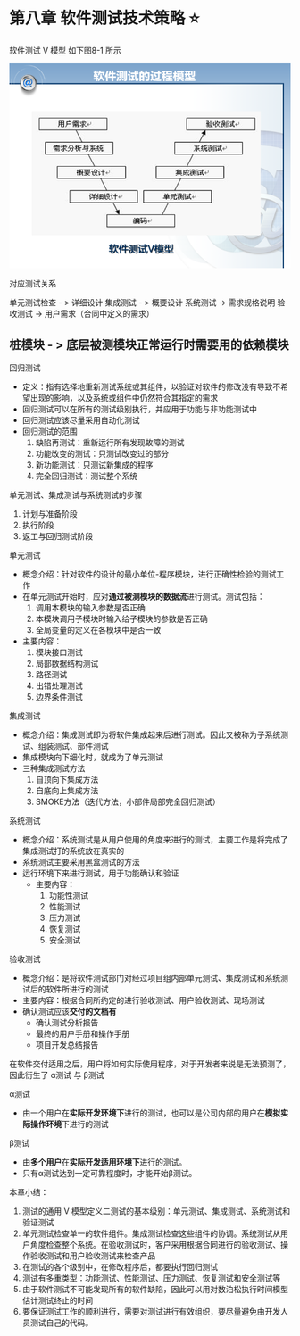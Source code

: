 # 第八章 软件测试技术策略 :star:

软件测试 V 模型 如下图8-1 所示

![Img8-1](../Img/Img-Chapter8-1.png)

对应测试关系

单元测试检查 - > 详细设计
集成测试  - > 概要设计
系统测试  -> 需求规格说明
验收测试 -> 用户需求（合同中定义的需求） 

桩模块 - > 底层被测模块正常运行时需要用的依赖模块
---
回归测试
  - 定义：指有选择地重新测试系统或其组件，以验证对软件的修改没有导致不希望出现的影响，以及系统或组件中仍然符合其指定的需求
  - 回归测试可以在所有的测试级别执行，并应用于功能与非功能测试中
  - 回归测试应该尽量采用自动化测试
  - 回归测试的范围
    1. 缺陷再测试：重新运行所有发现故障的测试
    2. 功能改变的测试：只测试改变过的部分
    3. 新功能测试：只测试新集成的程序
    4. 完全回归测试：测试整个系统

单元测试、集成测试与系统测试的步骤
1. 计划与准备阶段
2. 执行阶段
3. 返工与回归测试阶段

单元测试
  - 概念介绍：针对软件的设计的最小单位-程序模块，进行正确性检验的测试工作
  - 在单元测试开始时，应对**通过被测模块的数据流**进行测试。测试包括：
    1. 调用本模块的输入参数是否正确
    2. 本模块调用子模块时输入给子模块的参数是否正确
    3. 全局变量的定义在各模块中是否一致
  - 主要内容：  
      1. 模块接口测试
      2. 局部数据结构测试
      3. 路径测试
      4. 出错处理测试
      5. 边界条件测试

集成测试
  - 概念介绍：集成测试即为将软件集成起来后进行测试。因此又被称为子系统测试、组装测试、部件测试
  - 集成模块向下细化时，就成为了单元测试
  - 三种集成测试方法
    1. 自顶向下集成方法
    2. 自底向上集成方法
    3. SMOKE方法（迭代方法，小部件局部完全回归测试）  

系统测试
  - 概念介绍：系统测试是从用户使用的角度来进行的测试，主要工作是将完成了集成测试打的系统放在真实的
   - 系统测试主要采用黑盒测试的方法
   - 运行环境下来进行测试，用于功能确认和验证
     - 主要内容：
       1. 功能性测试
       2. 性能测试
       3. 压力测试 
       4. 恢复测试
       5. 安全测试

验收测试
- 概念介绍：是将软件测试部门对经过项目组内部单元测试、集成测试和系统测试后的软件所进行的测试
- 主要内容：根据合同所约定的进行验收测试、用户验收测试、现场测试
- 确认测试应该**交付的文档有**
  - 确认测试分析报告
  - 最终的用户手册和操作手册
  - 项目开发总结报告

在软件交付适用之后，用户将如何实际使用程序，对于开发者来说是无法预测了，因此衍生了 α测试 与 β测试

α测试
- 由一个用户在**实际开发环境下**进行的测试，也可以是公司内部的用户在**模拟实际操作环境**下进行的测试

β测试
- 由**多个用户**在**实际开发适用环境下**进行的测试。
- 只有α测试达到一定可靠程度时，才能开始β测试。

本章小结：
1. 测试的通用 V 模型定义二测试的基本级别：单元测试、集成测试、系统测试和验证测试
2. 单元测试检查单一的软件组件。集成测试检查这些组件的协调。系统测试从用户角度检查整个系统。在验收测试时，客户采用根据合同进行的验收测试、操作验收测试和用户验收测试来检查产品
3. 在测试的各个级别中，在修改程序后，都要执行回归测试
4. 测试有多重类型：功能测试、性能测试、压力测试、恢复测试和安全测试等
5. 由于软件测试不可能发现所有的软件缺陷，因此可以用对数泊松执行时间模型估计测试终止的时间
6. 要保证测试工作的顺利进行，需要对测试进行有效组织，要尽量避免由开发人员测试自己的代码。